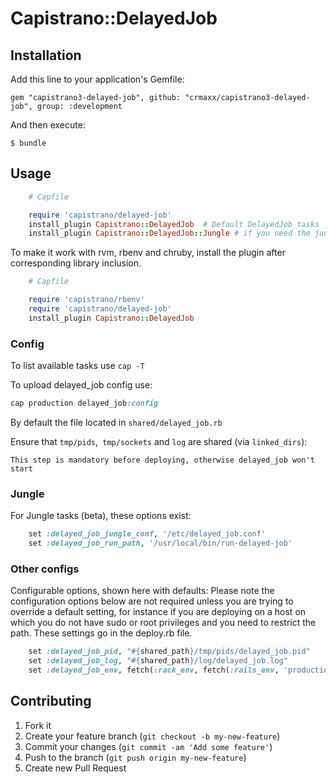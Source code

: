 # Capistrano::DelayedJob

## Installation

Add this line to your application's Gemfile:

    gem "capistrano3-delayed-job", github: "crmaxx/capistrano3-delayed-job", group: :development


And then execute:

    $ bundle

## Usage
```ruby
    # Capfile

    require 'capistrano/delayed-job'
    install_plugin Capistrano::DelayedJob  # Default DelayedJob tasks
    install_plugin Capistrano::DelayedJob::Jungle # if you need the jungle tasks
```

To make it work with rvm, rbenv and chruby, install the plugin after corresponding library inclusion.
```ruby
    # Capfile

    require 'capistrano/rbenv'
    require 'capistrano/delayed-job'
    install_plugin Capistrano::DelayedJob
```

### Config

To list available tasks use `cap -T`

To upload delayed_job config use:
```ruby
cap production delayed_job:config
```
By default the file located in  `shared/delayed_job.rb`


Ensure that `tmp/pids`,` tmp/sockets` and `log` are shared (via `linked_dirs`):

`This step is mandatory before deploying, otherwise delayed_job won't start`

### Jungle

For Jungle tasks (beta), these options exist:
```ruby
    set :delayed_job_jungle_conf, '/etc/delayed_job.conf'
    set :delayed_job_run_path, '/usr/local/bin/run-delayed-job'
```

### Other configs

Configurable options, shown here with defaults: Please note the configuration options below are not required unless you are trying to override a default setting, for instance if you are deploying on a host on which you do not have sudo or root privileges and you need to restrict the path. These settings go in the deploy.rb file.

```ruby
    set :delayed_job_pid, "#{shared_path}/tmp/pids/delayed_job.pid"
    set :delayed_job_log, "#{shared_path}/log/delayed_job.log"
    set :delayed_job_env, fetch(:rack_env, fetch(:rails_env, 'production'))
```

## Contributing

1. Fork it
2. Create your feature branch (`git checkout -b my-new-feature`)
3. Commit your changes (`git commit -am 'Add some feature'`)
4. Push to the branch (`git push origin my-new-feature`)
5. Create new Pull Request
